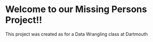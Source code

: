 # Welcome to our Missing Persons Project!!
This project was created as for a Data Wrangling class at Dartmouth
